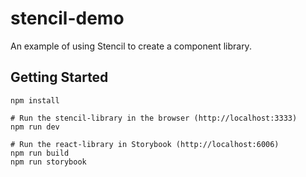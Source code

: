 # stencil-demo

An example of using Stencil to create a component library.

## Getting Started

```shell
npm install

# Run the stencil-library in the browser (http://localhost:3333)
npm run dev

# Run the react-library in Storybook (http://localhost:6006)
npm run build
npm run storybook
```
